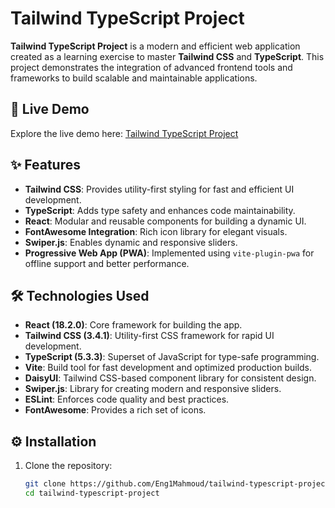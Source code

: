 # Tailwind TypeScript Project

**Tailwind TypeScript Project** is a modern and efficient web application created as a learning exercise to master **Tailwind CSS** and **TypeScript**. This project demonstrates the integration of advanced frontend tools and frameworks to build scalable and maintainable applications.

## 🚀 Live Demo
Explore the live demo here: [Tailwind TypeScript Project](https://tailwind-typescript-project.vercel.app/)

## ✨ Features
- **Tailwind CSS**: Provides utility-first styling for fast and efficient UI development.
- **TypeScript**: Adds type safety and enhances code maintainability.
- **React**: Modular and reusable components for building a dynamic UI.
- **FontAwesome Integration**: Rich icon library for elegant visuals.
- **Swiper.js**: Enables dynamic and responsive sliders.
- **Progressive Web App (PWA)**: Implemented using `vite-plugin-pwa` for offline support and better performance.

## 🛠️ Technologies Used
- **React (18.2.0)**: Core framework for building the app.
- **Tailwind CSS (3.4.1)**: Utility-first CSS framework for rapid UI development.
- **TypeScript (5.3.3)**: Superset of JavaScript for type-safe programming.
- **Vite**: Build tool for fast development and optimized production builds.
- **DaisyUI**: Tailwind CSS-based component library for consistent design.
- **Swiper.js**: Library for creating modern and responsive sliders.
- **ESLint**: Enforces code quality and best practices.
- **FontAwesome**: Provides a rich set of icons.

## ⚙️ Installation

1. Clone the repository:
   ```bash
   git clone https://github.com/Eng1Mahmoud/tailwind-typescript-project.git
   cd tailwind-typescript-project

